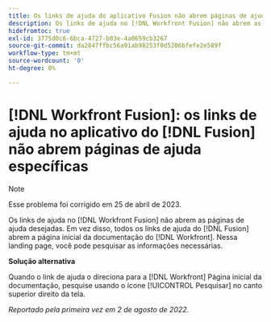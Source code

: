```yaml
---
title: Os links de ajuda do aplicativo Fusion não abrem páginas de ajuda específicas
description: Os links de ajuda no [!DNL Workfront Fusion] não abrem as páginas de ajuda desejadas. Em vez disso, todos os links de ajuda do Fusion abrem a página inicial da documentação do Workfront. Nessa landing page, você pode pesquisar as informações necessárias.
hidefromtoc: true
exl-id: 3775d0c6-6bca-4727-b03e-4a0659cb3267
source-git-commit: da2847ffbc56a91ab98253f0d5206bfefe2e589f
workflow-type: tm+mt
source-wordcount: '0'
ht-degree: 0%

---
```


# [!DNL Workfront Fusion]: os links de ajuda no aplicativo do [!DNL Fusion] não abrem páginas de ajuda específicas

>[!NOTE]
>
>Esse problema foi corrigido em 25 de abril de 2023.

Os links de ajuda no [!DNL Workfront Fusion] não abrem as páginas de ajuda desejadas. Em vez disso, todos os links de ajuda do [!DNL Fusion] abrem a página inicial da documentação do [!DNL Workfront]. Nessa landing page, você pode pesquisar as informações necessárias.

**Solução alternativa**

Quando o link de ajuda o direciona para a [!DNL Workfront] Página inicial da documentação, pesquise usando o ícone [!UICONTROL Pesquisar] no canto superior direito da tela.

_Reportado pela primeira vez em 2 de agosto de 2022._
